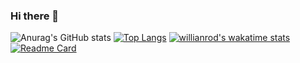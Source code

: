 ### Hi there 👋

![Anurag's GitHub stats](https://github-readme-stats.vercel.app/api?username=Jascai26&theme=algolia&show_icons=true)
[![Top Langs](https://github-readme-stats.vercel.app/api/top-langs/?username=Jascai26&layout=compact)](https://github.com/anuraghazra/github-readme-stats)
[![willianrod's wakatime stats](https://github-readme-stats.vercel.app/api/wakatime?username=Jascai26)](https://github.com/anuraghazra/github-readme-stats)
[![Readme Card](https://github-readme-stats.vercel.app/api/pin/?username=Jascai&repo=github-readme-stats)](https://github.com/anuraghazra/github-readme-stats)
